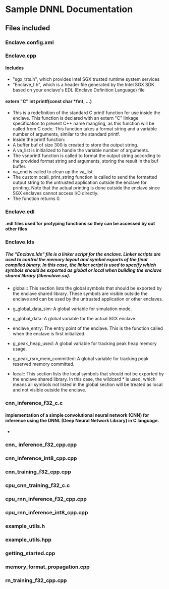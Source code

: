
# Sample DNNL Documentation

## Files included

### Enclave.config.xml

### Enclave.cpp
#### Includes
- "sgx_trts.h", which provides Intel SGX trusted runtime system services
- "Enclave_t.h", which is a header file generated by the Intel SGX SDK based on your enclave's EDL (Enclave Definition Language) file
#### extern "C" int printf(const char *fmt, ...)
- This is a redefinition of the standard C printf function for use inside the enclave. This function is declared with an extern "C" linkage specification to prevent C++ name mangling, as this function will be called from C code. This function takes a format string and a variable number of arguments, similar to the standard printf.
- Inside the printf function:
- A buffer buf of size 300 is created to store the output string.
- A va_list is initialized to handle the variable number of arguments.
- The vsnprintf function is called to format the output string according to the provided format string and arguments, storing the result in the buf buffer.
- va_end is called to clean up the va_list.
- The custom ocall_print_string function is called to send the formatted output string to the untrusted application outside the enclave for printing. Note that the actual printing is done outside the enclave since SGX enclaves cannot access I/O directly.
- The function returns 0.


### Enclave.edl
#### .edl files used for protyping functions so they can be accessed by out other files

### Enclave.lds
##### The "Enclave.lds" file is a linker script for the enclave. Linker scripts are used to control the memory layout and symbol exports of the final compiled binary. In this case, the linker script is used to specify which symbols should be exported as global or local when building the enclave shared library (libenclave.so).
- global:: This section lists the global symbols that should be exported by the enclave shared library. These symbols are visible outside the enclave and can be used by the untrusted application or other enclaves.

- g_global_data_sim: A global variable for simulation mode.
- g_global_data: A global variable for the actual SGX enclave.
- enclave_entry: The entry point of the enclave. This is the function called when the enclave is first initialized.
- g_peak_heap_used: A global variable for tracking peak heap memory usage.
- g_peak_rsrv_mem_committed: A global variable for tracking peak reserved memory committed.
- local:: This section lists the local symbols that should not be exported by the enclave shared library. In this case, the wildcard * is used, which means all symbols not listed in the global section will be treated as local and not visible outside the enclave.

### cnn_inference_f32_c.c
#### implementation of a simple convolutional neural network (CNN) for inference using the DNNL (Deep Neural Network Library) in C language.
- 

### cnn_ inference_f32_cpp.cpp

### cnn_inference_int8_cpp.cpp

### cnn_training_f32_cpp.cpp

### cpu_cnn_training_f32_c.c

### cpu_rnn_inference_f32_cpp.cpp

### cpu_rnn_inference_int8_cpp.cpp

### example_utils.h

### example_utils.hpp

### getting_started.cpp

### memory_format_propagation.cpp

### rn_training_f32_cpp.cpp
